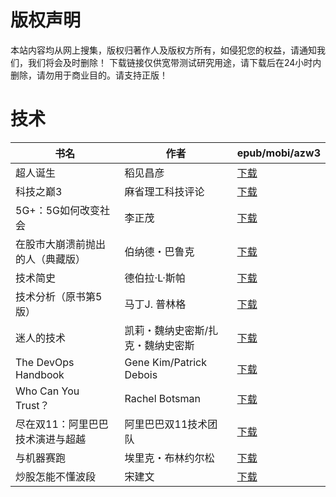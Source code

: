 # 版权声明

本站内容均从网上搜集，版权归著作人及版权方所有，如侵犯您的权益，请通知我们，我们将会及时删除！ 下载链接仅供宽带测试研究用途，请下载后在24小时内删除，请勿用于商业目的。请支持正版！

# 技术

| 书名 | 作者 | epub/mobi/azw3 |
| --- | --- | --- |
| 超人诞生 | 稻见昌彦 | [下载](https://url89.ctfile.com/f/31084289-1357046428-f0a336?p=8866) |
| 科技之巅3 | 麻省理工科技评论 | [下载](https://url89.ctfile.com/f/31084289-1357040035-383a2d?p=8866) |
| 5G+：5G如何改变社会 | 李正茂 | [下载](https://url89.ctfile.com/f/31084289-1357037314-20cf94?p=8866) |
| 在股市大崩溃前抛出的人（典藏版） | 伯纳德・巴鲁克 | [下载](https://url89.ctfile.com/f/31084289-1357036147-29ca3f?p=8866) |
| 技术简史 | 德伯拉·L·斯帕 | [下载](https://url89.ctfile.com/f/31084289-1357032319-7433f4?p=8866) |
| 技术分析（原书第5版） | 马丁J. 普林格 | [下载](https://url89.ctfile.com/f/31084289-1357028260-40febb?p=8866) |
| 迷人的技术 | 凯莉・魏纳史密斯/扎克・魏纳史密斯 | [下载](https://url89.ctfile.com/f/31084289-1357023475-689bcd?p=8866) |
| The DevOps Handbook |  Gene Kim/Patrick Debois | [下载](https://url89.ctfile.com/f/31084289-1357022182-e48593?p=8866) |
| Who Can You Trust？ | Rachel Botsman | [下载](https://url89.ctfile.com/f/31084289-1357021600-6613cf?p=8866) |
| 尽在双11：阿里巴巴技术演进与超越 | 阿里巴巴双11技术团队 | [下载](https://url89.ctfile.com/f/31084289-1357017178-2a79bc?p=8866) |
| 与机器赛跑 | 埃里克・布林约尔松 | [下载](https://url89.ctfile.com/f/31084289-1357012012-9217f7?p=8866) |
| 炒股怎能不懂波段 | 宋建文 | [下载](https://url89.ctfile.com/f/31084289-1357007434-479b88?p=8866) |
